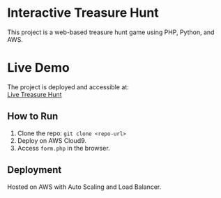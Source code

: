 # Interactive Treasure Hunt 
This project is a web-based treasure hunt game using PHP, Python, and AWS.  
# Live Demo
The project is deployed and accessible at:  
[Live Treasure Hunt](http://54.224.107.6/form.php)

## How to Run
1. Clone the repo: `git clone <repo-url>`
2. Deploy on AWS Cloud9.
3. Access `form.php` in the browser.

## Deployment
Hosted on AWS with Auto Scaling and Load Balancer.
